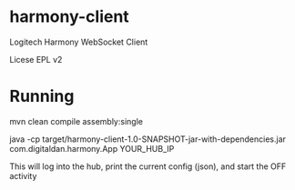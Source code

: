 # harmony-client
Logitech Harmony WebSocket Client

Licese EPL v2


# Running
 mvn clean compile assembly:single
 
 java -cp target/harmony-client-1.0-SNAPSHOT-jar-with-dependencies.jar com.digitaldan.harmony.App YOUR_HUB_IP
 
 This will log into the hub, print the current config (json), and start the OFF activity
 
 
 
